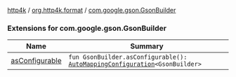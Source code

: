 [http4k](../../index.md) / [org.http4k.format](../index.md) / [com.google.gson.GsonBuilder](./index.md)

### Extensions for com.google.gson.GsonBuilder

| Name | Summary |
|---|---|
| [asConfigurable](as-configurable.md) | `fun GsonBuilder.asConfigurable(): `[`AutoMappingConfiguration`](../-auto-mapping-configuration/index.md)`<GsonBuilder>` |
